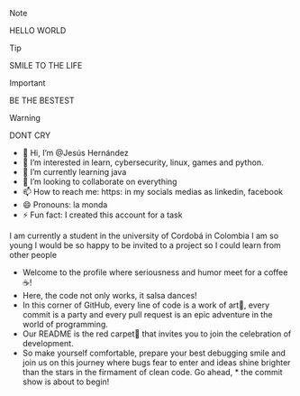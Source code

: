 > [!NOTE]
> HELLO WORLD

> [!TIP]
> SMILE TO THE LIFE
 
> [!IMPORTANT]
> BE THE BESTEST

> [!WARNING]
> DONT CRY

- 👋 Hi, I’m @Jesús Hernández
- 👀 I’m interested in learn, cybersecurity, linux, games and python.
- 🌱 I’m currently learning java
- 💞️ I’m looking to collaborate on everything
- 📫 How to reach me: https: in my socials medias as linkedin, facebook
- 😄 Pronouns: la monda
- ⚡ Fun fact: I created this account for a task

I am currently a student in the university of Cordobá in Colombia
I am so young 
I would be so happy to be invited to a project so I could learn from other people

* Welcome to the profile where seriousness and humor meet for a coffee☕!
* Here, the code not only works, it salsa dances!
* In this corner of GitHub, every line of code is a work of art🎨, every commit is a party and every pull request is an epic adventure in the world of programming.
* Our README is the red carpet🔴 that invites you to join the celebration of development.
* So make yourself comfortable, prepare your best debugging smile and join us on this journey where bugs fear to enter and ideas shine brighter than the stars in the firmament of clean code. Go ahead, * the commit show is about to begin!

<!---
Adrian0Cruz/Adrian0Cruz is a ✨ special ✨ repository because its `README.md` (this file) appears on your GitHub profile.
You can click the Preview link to take a look at your changes.
--->
